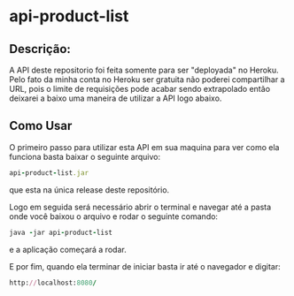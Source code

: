 # api-product-list

<h2>Descrição:</h2>
A API deste repositorio foi feita somente para ser "deployada" no Heroku.
Pelo fato da minha conta no Heroku ser gratuita não poderei compartilhar a URL, pois o limite de requisições pode acabar sendo extrapolado então  deixarei a baixo uma maneira de utilizar a API logo abaixo.
 
<h2>Como Usar</h2>

O primeiro passo para utilizar esta API em sua maquina para ver como ela funciona basta baixar o seguinte arquivo:

```Ruby                          
api-product-list.jar

```
que esta na única release deste repositório.

Logo em seguida será necessário abrir o terminal e navegar até a pasta onde você baixou o arquivo e rodar o seguinte comando:

```Ruby                          
java -jar api-product-list

```
e a aplicação começará a rodar.

E por fim, quando ela terminar de iniciar basta ir até o navegador e digitar:

```Ruby                          
http://localhost:8080/

```
